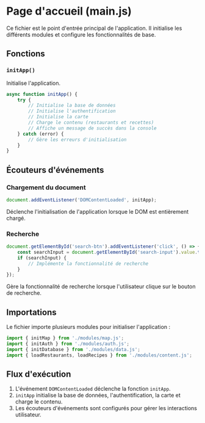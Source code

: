 # Page d'accueil (main.js)

Ce fichier est le point d'entrée principal de l'application. Il initialise les différents modules et configure les fonctionnalités de base.

## Fonctions

### `initApp()`

Initialise l'application.

```javascript
async function initApp() {
    try {
        // Initialise la base de données
        // Initialise l'authentification
        // Initialise la carte
        // Charge le contenu (restaurants et recettes)
        // Affiche un message de succès dans la console
    } catch (error) {
        // Gère les erreurs d'initialisation
    }
}
```

## Écouteurs d'événements

### Chargement du document

```javascript
document.addEventListener('DOMContentLoaded', initApp);
```

Déclenche l'initialisation de l'application lorsque le DOM est entièrement chargé.

### Recherche

```javascript
document.getElementById('search-btn').addEventListener('click', () => {
    const searchInput = document.getElementById('search-input').value.trim().toLowerCase();
    if (searchInput) {
        // Implémente la fonctionnalité de recherche
    }
});
```

Gère la fonctionnalité de recherche lorsque l'utilisateur clique sur le bouton de recherche.

## Importations

Le fichier importe plusieurs modules pour initialiser l'application :

```javascript
import { initMap } from './modules/map.js';
import { initAuth } from './modules/auth.js';
import { initDatabase } from './modules/data.js';
import { loadRestaurants, loadRecipes } from './modules/content.js';
```

## Flux d'exécution

1. L'événement `DOMContentLoaded` déclenche la fonction `initApp`.
2. `initApp` initialise la base de données, l'authentification, la carte et charge le contenu.
3. Les écouteurs d'événements sont configurés pour gérer les interactions utilisateur.
